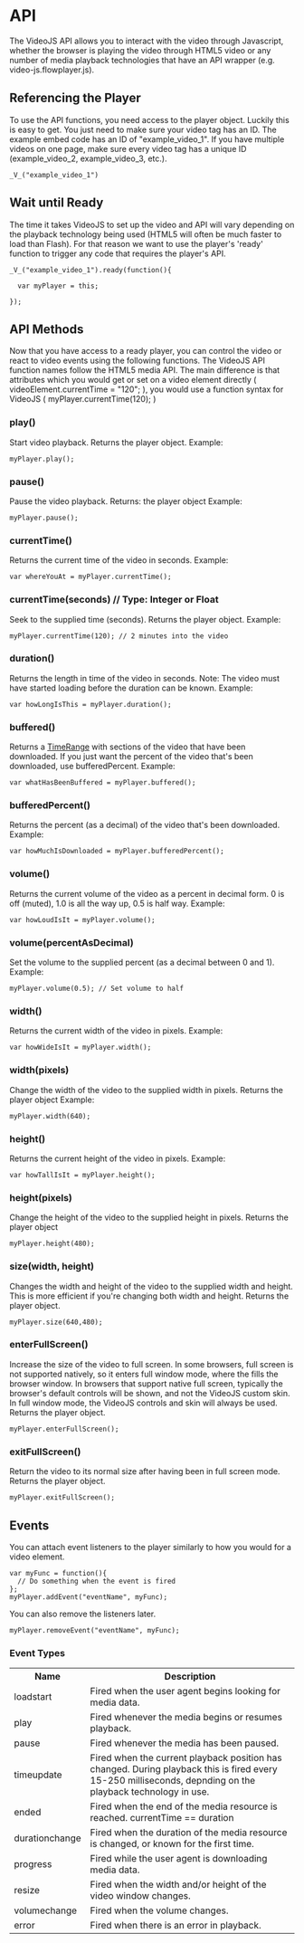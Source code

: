 API
===
The VideoJS API allows you to interact with the video through Javascript, whether the browser is playing the video through HTML5 video or any number of media playback technologies that have an API wrapper (e.g. video-js.flowplayer.js).

Referencing the Player
----------------------
To use the API functions, you need access to the player object. Luckily this is easy to get. You just need to make sure your video tag has an ID. The example embed code has an ID of "example_video_1". If you have multiple videos on one page, make sure every video tag has a unique ID (example_video_2, example_video_3, etc.).

    _V_("example_video_1")


Wait until Ready
----------------
The time it takes VideoJS to set up the video and API will vary depending on the playback technology being used (HTML5 will often be much faster to load than Flash). For that reason we want to use the player's 'ready' function to trigger any code that requires the player's API.

    _V_("example_video_1").ready(function(){

      var myPlayer = this;

    });


API Methods
-----------
Now that you have access to a ready player, you can control the video or react to video events using the following functions. The VideoJS API function names follow the HTML5 media API. The main difference is that attributes which you would get or set on a video element directly ( videoElement.currentTime = "120"; ), you would use a function syntax for VideoJS ( myPlayer.currentTime(120); )

### play()
  Start video playback.
  Returns the player object.
  Example:

    myPlayer.play();

### pause()
  Pause the video playback.
  Returns: the player object
  Example:

    myPlayer.pause();

### currentTime()
  Returns the current time of the video in seconds.
  Example:

    var whereYouAt = myPlayer.currentTime();

### currentTime(seconds) // Type: Integer or Float
  Seek to the supplied time (seconds).
  Returns the player object.
  Example:

    myPlayer.currentTime(120); // 2 minutes into the video


### duration()
  Returns the length in time of the video in seconds. Note: The video must have started loading before the duration can be known.
  Example:

    var howLongIsThis = myPlayer.duration();

### buffered()
  Returns a [TimeRange](http://videojs.com/docs/timerange.html) with sections of the video that have been downloaded. If you just want the percent of the video that's been downloaded, use bufferedPercent.
  Example:

    var whatHasBeenBuffered = myPlayer.buffered();

### bufferedPercent()
  Returns the percent (as a decimal) of the video that's been downloaded.
  Example:

    var howMuchIsDownloaded = myPlayer.bufferedPercent();

### volume()
  Returns the current volume of the video as a percent in decimal form. 0 is off (muted), 1.0 is all the way up, 0.5 is half way.
  Example:

    var howLoudIsIt = myPlayer.volume();

### volume(percentAsDecimal)
  Set the volume to the supplied percent (as a decimal between 0 and 1).
  Example:

    myPlayer.volume(0.5); // Set volume to half

### width()
  Returns the current width of the video in pixels.
  Example:
  
    var howWideIsIt = myPlayer.width();

### width(pixels)
  Change the width of the video to the supplied width in pixels.
  Returns the player object
  Example:

    myPlayer.width(640);

### height()
  Returns the current height of the video in pixels.
  Example:

    var howTallIsIt = myPlayer.height();

### height(pixels)
  Change the height of the video to the supplied height in pixels.
  Returns the player object

    myPlayer.height(480);

### size(width, height)
  Changes the width and height of the video to the supplied width and height. This is more efficient if you're changing both width and height.
  Returns the player object.
  
    myPlayer.size(640,480);

### enterFullScreen()
  Increase the size of the video to full screen. In some browsers, full screen is not supported natively, so it enters full window mode, where the fills the browser window. In browsers that support native full screen, typically the browser's default controls will be shown, and not the VideoJS custom skin. In full window mode, the VideoJS controls and skin will always be used.
  Returns the player object.

    myPlayer.enterFullScreen();

### exitFullScreen()
  Return the video to its normal size after having been in full screen mode.
  Returns the player object.

    myPlayer.exitFullScreen();


Events
------
You can attach event listeners to the player similarly to how you would for a video element.

    var myFunc = function(){
      // Do something when the event is fired
    };
    myPlayer.addEvent("eventName", myFunc);

You can also remove the listeners later.

    myPlayer.removeEvent("eventName", myFunc);

### Event Types

<table border="0" cellspacing="5" cellpadding="5">
  <tr><th>Name</th><th>Description</th></tr>
  <tr><td>loadstart</td><td>Fired when the user agent begins looking for media data.</td></tr>
  <tr><td>play</td><td>Fired whenever the media begins or resumes playback.</td></tr>
  <tr><td>pause</td><td>Fired whenever the media has been paused.</td></tr>
  <tr><td>timeupdate</td><td>Fired when the current playback position has changed. During playback this is fired every 15-250 milliseconds, depnding on the playback technology in use.</td></tr>
  <tr><td>ended</td><td>Fired when the end of the media resource is reached. currentTime == duration</td></tr>
  <tr><td>durationchange</td><td>Fired when the duration of the media resource is changed, or known for the first time.</td></tr>
  <tr><td>progress</td><td>Fired while the user agent is downloading media data.</td></tr>
  <tr><td>resize</td><td>Fired when the width and/or height of the video window changes.</td></tr>
  <tr><td>volumechange</td><td>Fired when the volume changes.</td></tr>
  <tr><td>error</td><td>Fired when there is an error in playback.</td></tr>
</table>